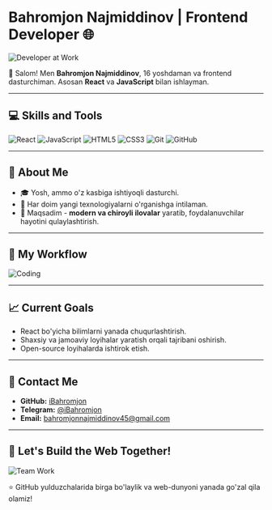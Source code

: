 # Bahromjon Najmiddinov | Frontend Developer 🌐

![Developer at Work](https://media.giphy.com/media/qgQUggAC3Pfv687qPC/giphy.gif)

👋 Salom! Men **Bahromjon Najmiddinov**, 16 yoshdaman va frontend dasturchiman. Asosan **React** va **JavaScript** bilan ishlayman.  

---

## 💻 Skills and Tools
![React](https://img.shields.io/badge/-React-61DAFB?style=flat&logo=react&logoColor=white)
![JavaScript](https://img.shields.io/badge/-JavaScript-F7DF1E?style=flat&logo=javascript&logoColor=black)
![HTML5](https://img.shields.io/badge/-HTML5-E34F26?style=flat&logo=html5&logoColor=white)
![CSS3](https://img.shields.io/badge/-CSS3-1572B6?style=flat&logo=css3)
![Git](https://img.shields.io/badge/-Git-F05032?style=flat&logo=git&logoColor=white)
![GitHub](https://img.shields.io/badge/-GitHub-181717?style=flat&logo=github)

---

## 🌟 About Me
- 🎓 Yosh, ammo o'z kasbiga ishtiyoqli dasturchi.
- 🔭 Har doim yangi texnologiyalarni o'rganishga intilaman.
- 🚀 Maqsadim - **modern va chiroyli ilovalar** yaratib, foydalanuvchilar hayotini qulaylashtirish.

---

## 🌈 My Workflow  
![Coding](https://media.giphy.com/media/ZVik7pBtu9dNS/giphy.gif)

---

## 📈 Current Goals
- React bo'yicha bilimlarni yanada chuqurlashtirish.
- Shaxsiy va jamoaviy loyihalar yaratish orqali tajribani oshirish.
- Open-source loyihalarda ishtirok etish.

---

## 📩 Contact Me
- **GitHub:** [iBahromjon](https://github.com/iBahromjon)
- **Telegram:** [@iBahromjon](https://t.me/iBahromjon)
- **Email:** bahromjonnajmiddinov45@gmail.com

---

## 🎯 Let's Build the Web Together!
![Team Work](https://media.giphy.com/media/jTNG3RF6EwbkpD4LZx/giphy.gif)

⭐️ GitHub yulduzchalarida birga bo'laylik va web-dunyoni yanada go'zal qila olamiz!
